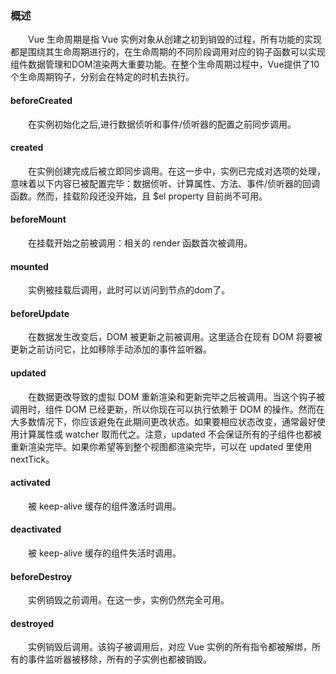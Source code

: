 ### 概述
&emsp;&emsp;Vue 生命周期是指 Vue 实例对象从创建之初到销毁的过程，所有功能的实现都是围绕其生命周期进行的，在生命周期的不同阶段调用对应的钩子函数可以实现组件数据管理和DOM渲染两大重要功能。在整个生命周期过程中，Vue提供了10个生命周期钩子，分别会在特定的时机去执行。
#### beforeCreated
&emsp;&emsp;在实例初始化之后,进行数据侦听和事件/侦听器的配置之前同步调用。
#### created
&emsp;&emsp;在实例创建完成后被立即同步调用。在这一步中，实例已完成对选项的处理，意味着以下内容已被配置完毕：数据侦听、计算属性、方法、事件/侦听器的回调函数。然而，挂载阶段还没开始，且 $el property 目前尚不可用。
#### beforeMount
&emsp;&emsp;在挂载开始之前被调用：相关的 render 函数首次被调用。
#### mounted
&emsp;&emsp;实例被挂载后调用，此时可以访问到节点的dom了。
#### beforeUpdate
&emsp;&emsp;在数据发生改变后，DOM 被更新之前被调用。这里适合在现有 DOM 将要被更新之前访问它，比如移除手动添加的事件监听器。
#### updated
&emsp;&emsp;在数据更改导致的虚拟 DOM 重新渲染和更新完毕之后被调用。当这个钩子被调用时，组件 DOM 已经更新，所以你现在可以执行依赖于 DOM 的操作。然而在大多数情况下，你应该避免在此期间更改状态。如果要相应状态改变，通常最好使用计算属性或 watcher 取而代之。注意，updated 不会保证所有的子组件也都被重新渲染完毕。如果你希望等到整个视图都渲染完毕，可以在 updated 里使用 nextTick。
#### activated
&emsp;&emsp;被 keep-alive 缓存的组件激活时调用。
#### deactivated
&emsp;&emsp;被 keep-alive 缓存的组件失活时调用。
#### beforeDestroy
&emsp;&emsp;实例销毁之前调用。在这一步，实例仍然完全可用。
#### destroyed
&emsp;&emsp;实例销毁后调用。该钩子被调用后，对应 Vue 实例的所有指令都被解绑，所有的事件监听器被移除，所有的子实例也都被销毁。